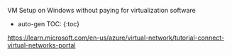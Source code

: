 VM Setup on Windows without paying for virtualization software

* auto-gen TOC:
{:toc}


https://learn.microsoft.com/en-us/azure/virtual-network/tutorial-connect-virtual-networks-portal


